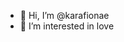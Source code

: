 - 👋 Hi, I’m @karafionae
- 👀 I’m interested in love
<!---
karafionae/karafionae is a ✨ special ✨ repository because its `README.md` (this file) appears on your GitHub profile.
You can click the Preview link to take a look at your changes.
--->
